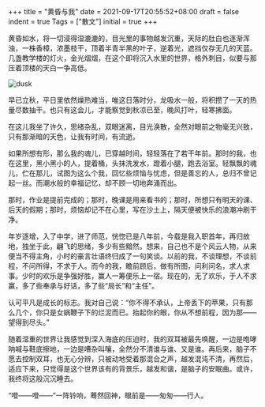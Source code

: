 +++
title = "黄昏与我"
date = 2021-09-17T20:55:52+08:00
draft = false
indent = true
Tags = ["散文"]
initial = true
+++

黄昏如水，将一切浸得湿漉漉的，目光里的事物越发沉重，天际的肚白也逐渐浑浊，一株香樟，浓墨枝干，顶着半青半黑的叶子，逆着光，遮挡仅存无几的天蓝。几盏教学楼的灯火，金光熠熠，在这个即将沉入水里的世界，格外刺目，似要与那压着顶楼的天白一争高低。
<!--more-->
![dusk](/img/dusk-1.jpeg)

早已立秋，平日里依然燥热难当，唯这日落时分，龙吸水一般，将积攒了一天的热量尽数抽干。也只有这会儿，才能察觉到秋凉已至，晚风打叶，轻寒拂面。

在这儿我坐了许久，思绪杂乱，双眼迷离，目光涣散，全然对眼前之物毫无兴致，只有那渐暗的天色，让我有时间，有流逝。

如果所想有形，那么我的魂儿，已穿越时间，轻轻落在了若干年前。那时的我，也在这里，黑小黑小的人，提着桶，头抹洗发水，蹬着小腿，跑去浴室。轻飘飘的魂儿，伫在那儿，试图为这么个我，回忆些烦恼与忧虑，但是善忘的人，总归不曾记起一丝。而潮水般的幸福记忆，却不顾一切地奔涌而出。

那时，作业是提前完成的；那时，晚课是用来看书的；那时，所想只有明天的课、后天的假期；那时，烦恼却记不在心里，写在沙土上，隔天便被快乐的浪潮冲刷干净。

年岁逐增，入了中学，进了师范，恍惚已是八年前，今载是我入职首年，再归故地，独坐于此，翩飞的思绪，多少有些黯然。想来，自己也不是个风云人物，从来便当不得主角，小时的豪言壮语终归成了一句笑谈。以前的我，不谈理想，不谈前程，不问所得，不求于人。而今的我，瞻前顾后，做有所图，问利问名，求人求事。少时的欢乐是争强好胜，赢人一筹便乐上一宿。现在的，无了欢乐，于人不求赢，多了些奉承与好话，多了些“局长”和“主任”。

认可平凡是成长的标志。我对自己说：“你不得不承认，上帝丢下的苹果，只有那么几个，你只是女娲鞭子下的烂泥而已。抬起你的眼，你从不想前程，因为那——望得到尽头。”

随着湿重的世界让我感觉到深入海底的压迫时，我的双耳被最先唤醒，一边是咆哮呐喊与鞋底擦地，一边是嘈杂叫嚷，全然分不清谁与谁、又是谁。再后来，脑子不愿去控制双耳，也无心分辨，只被动地受着那混合之声，越发混沌不清，再然后，适应下来，只觉得是这个世界该有的背景乐，越发和谐，是脑子的安眠曲。或许，我终将这般沉沉睡去。

“噔——噔——”一阵铃响，蓦然回神，眼前是——匆匆——行人。
